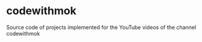 # codewithmok
Source code of projects implemented for the YouTube videos of the channel codewithmok
